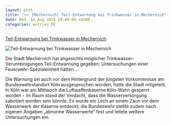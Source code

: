 ```yaml
---
layout: post
title: "🔥🔥 [Mechernich] Teil-Entwarnung bei Trinkwasser in Mechernich"
date: Wed, 14 Aug 2024 19:00:00 +0200
categories: entries DE
---
```

[Teil-Entwarnung bei Trinkwasser in Mechernich](https://ga.de/news/politik/deutschland/teil-entwarnung-bei-trinkwasser-in-mechernich_aid-117880091)

![Teil-Entwarnung bei Trinkwasser in Mechernich](https://ga.de/imgs/93/2/0/9/8/7/1/5/5/3/tok_6014aa5faa689a726e8f20650887f2c5/w1200_h630_x1024_y658_2v6qk6wg7n-v7-ax-s2048-3356dbb0b1bac63e.jpeg)

Die Stadt Mechernich hat angesichts möglicher Trinkwasser-Verunreinigungen Teil-Entwarnung gegeben: Untersuchungen einer Feuerwehr-Spezialeinheit hätten ...

Die Warnung sei auch vor dem Hintergrund der jüngsten Vorkommnisse am Bundeswehrstandort Köln ausgesprochen worden, hatte die Stadt mitgeteilt. In Köln war am Mittwoch die Luftwaffenkaserne Köln-Wahn gesperrt worden - im Raum stand der Verdacht, dass die Wasserversorgung sabotiert worden sein könnte. Es wurde ein Loch an einem Zaun vor dem Wasserwerk der Kaserne entdeckt, die Bundeswehr stellte zudem nach eigenen Angaben „abnorme Wasserwerte“ fest und leitete weitere Untersuchungen ein.

